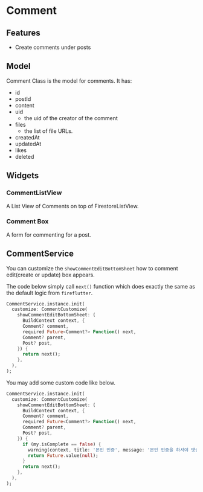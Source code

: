 # Comment

## Features

- Create comments under posts

## Model

Comment Class is the model for comments.
It has:

- id
- postId
- content
- uid
  - the uid of the creator of the comment
- files
  - the list of file URLs.
- createdAt
- updatedAt
- likes
- deleted

## Widgets

### CommentListView

A List View of Comments on top of FirestoreListView.

### Comment Box

A form for commenting for a post.

## CommentService

You can customize the `showCommentEditBottomSheet` how to comment edit(create or update) box appears.

The code below simply call `next()` function which does exactly the same as the default logic from `fireflutter`.

```dart
CommentService.instance.init(
  customize: CommentCustomize(
    showCommentEditBottomSheet: (
      BuildContext context, {
      Comment? comment,
      required Future<Comment?> Function() next,
      Comment? parent,
      Post? post,
    }) {
      return next();
    },
  ),
);
```

You may add some custom code like below.

```dart
CommentService.instance.init(
  customize: CommentCustomize(
    showCommentEditBottomSheet: (
      BuildContext context, {
      Comment? comment,
      required Future<Comment?> Function() next,
      Comment? parent,
      Post? post,
    }) {
      if (my.isComplete == false) {
        warning(context, title: '본인 인증', message: '본인 인증을 하셔야 댓글을 쓸 수 있습니다.');
        return Future.value(null);
      }
      return next();
    },
  ),
);
```